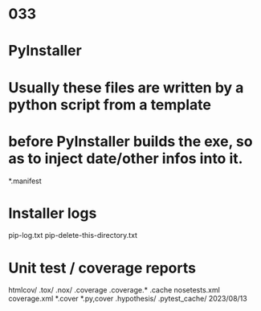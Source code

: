 # 033
# PyInstaller
#  Usually these files are written by a python script from a template
#  before PyInstaller builds the exe, so as to inject date/other infos into it.
*.manifest

# Installer logs
pip-log.txt
pip-delete-this-directory.txt

# Unit test / coverage reports
htmlcov/
.tox/
.nox/
.coverage
.coverage.*
.cache
nosetests.xml
coverage.xml
*.cover
*.py,cover
.hypothesis/
.pytest_cache/
2023/08/13
